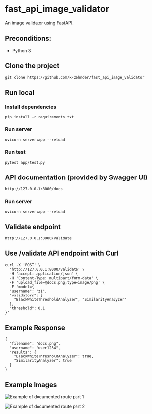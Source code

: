 # fast_api_image_validator

An image validator using FastAPI.

## Preconditions:

- Python 3

## Clone the project

```
git clone https://github.com/k-zehnder/fast_api_image_validator
```

## Run local

### Install dependencies

```
pip install -r requirements.txt
```

### Run server

```
uvicorn server:app --reload
```

### Run test

```
pytest app/test.py
```


## API documentation (provided by Swagger UI)

```
http://127.0.0.1:8000/docs
```

### Run server

```
uvicorn server:app --reload
```

## Validate endpoint

```
http://127.0.0.1:8000/validate
```

## Use /validate API endpoint with Curl

```
curl -X 'POST' \
  'http://127.0.0.1:8000/validate' \
  -H 'accept: application/json' \
  -H 'Content-Type: multipart/form-data' \
  -F 'upload_file=@docs.png;type=image/png' \
  -F 'model={
  "username": "z1",
  "validators": [
    "BlackWhiteThresholdAnalyzer", "SimilarityAnalyzer"
  ],
  "threshold": 0.1
}'
```

## Example Response

```
{
  "filename": "docs.png",
  "username": "user1234",
  "results": {
    "BlackWhiteThresholdAnalyzer": true,
    "SimilarityAnalyzer": true
  }
}
```


## Example Images
![Example of documented route part 1](https://github.com/k-zehnder/fast_api_image_validator/blob/main/docs/route_docs1.png)


![Example of documented route part 2](https://github.com/k-zehnder/fast_api_image_validator/blob/main/docs/route_docs2.png)
